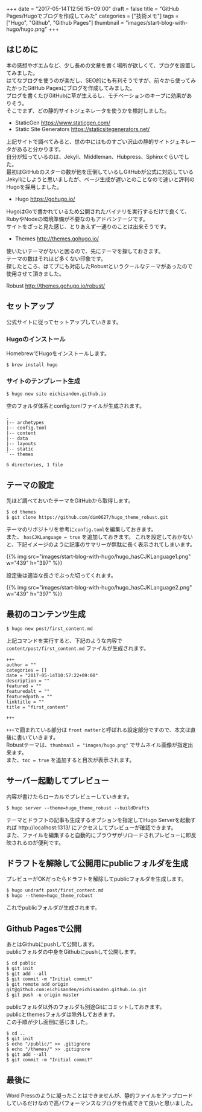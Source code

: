 +++
date = "2017-05-14T12:56:15+09:00"
draft = false
title = "GitHub Pages/Hugoでブログを作成してみた"
categories = ["技術メモ"]
tags = ["Hugo", "Github", "Github Pages"]
thumbnail = "images/start-blog-with-hugo/hugo.png"
+++

## はじめに

本の感想やポエムなど、少し長めの文章を書く場所が欲しくて、ブログを設置してみました。  
はてなブログを使うのが楽だし、SEO的にも有利そうですが、前々から使ってみたかったGitHub Pagesにブログを作成してみました。  
ブログを書くたびGitHubに草が生えるし、モチベーションのキープに効果がありそう。  
そこでまず、どの静的サイトジェネレータを使うかを検討しました。

- StaticGen https://www.staticgen.com/
- Static Site Generators https://staticsitegenerators.net/

上記サイトで調べてみると、世の中にはものすごい沢山の静的サイトジェネレータがあると分かります。  
自分が知っているのは、Jekyll、Middleman、Hubpress、Sphinxぐらいでした。  
最初はGitHubのスターの数が他を圧倒しているしGitHubが公式に対応しているJekyllにしようと思いましたが、ページ生成が遅いとのことなので速いと評判のHugoを採用しました。

- Hugo https://gohugo.io/

HugoはGoで書かれているため公開されたバイナリを実行するだけで良くて、RubyやNodeの環境準備が不要なのもアドバンテージです。  
サイトをざっと見た感じ、とりあえず一通りのことは出来そうです。

- Themes http://themes.gohugo.io/

使いたいテーマがないと困るので、先にテーマを探しておきます。  
テーマの数はそれほど多くない印象です。  
探したところ、はてブにも対応したRobustというクールなテーマがあったので使用させて頂きました。

Robust http://themes.gohugo.io/robust/

## セットアップ

公式サイトに従ってセットアップしていきます。

### Hugoのインストール

HomebrewでHugoをインストールします。

```
$ brew install hugo
```

### サイトのテンプレート生成

```
$ hugo new site eichisanden.github.io
```

空のフォルダ体系とconfig.tomlファイルが生成されます。

```
.
|-- archetypes
|-- config.toml
|-- content
|-- data
|-- layouts
|-- static
`-- themes

6 directories, 1 file
```

## テーマの設定

先ほど調べておいたテーマをGitHubから取得します。  

```
$ cd themes
$ git clone https://github.com/dim0627/hugo_theme_robust.git
```

テーマのリポジトリを参考に`config.toml`を編集しておきます。  
また、 `hasCJKLanguage = true` を追加しておきます。
これを設定しておかないと、下記イメージのように記事のサマリーが無駄に長く表示されてしまいます。

{{% img src="images/start-blog-with-hugo/hugo_hasCJKLanguage1.png" w="439" h="397" %}}

設定後は適当な長さでぶった切ってくれます。

{{% img src="images/start-blog-with-hugo/hugo_hasCJKLanguage2.png" w="439" h="397" %}}

## 最初のコンテンツ生成

```
$ hugo new post/first_content.md
```

上記コマンドを実行すると、下記のような内容で `content/post/first_content.md` ファイルが生成されます。

```
+++
author = ""
categories = []
date = "2017-05-14T10:57:22+09:00"
description = ""
featured = ""
featuredalt = ""
featuredpath = ""
linktitle = ""
title = "first_content"

+++
```

`+++`で囲まれている部分は `front matter`と呼ばれる設定部分ですので、本文は直後に書いていきます。  
Robustテーマは、`thumbnail = "images/hugo.png"` でサムネイル画像が指定出来ます。  
また、`toc = true` を追加すると目次が表示されます。  

## サーバー起動してプレビュー

内容が書けたらローカルでプレビューしていきます。  

```
$ hugo server --theme=hugo_theme_robust --buildDrafts
```

テーマとドラフトの記事も生成するオプションを指定してHugo Serverを起動すれば http://localhost:1313/ にアクセスしてプレビューが確認できます。  
また、ファイルを編集すると自動的にブラウザがリロードされプレビューに即反映されるのが便利です。  

## ドラフトを解除して公開用にpublicフォルダを生成

プレビューがOKだったらドラフトを解除してpublicフォルダを生成します。

```
$ hugo undraft post/first_content.md
$ hugo --theme=hugo_theme_robust
```

これでpublicフォルダが生成されます。

## Github Pagesで公開

あとはGithubにpushして公開します。  
publicフォルダの中身をGithubにpushして公開します。  

```
$ cd public
$ git init
$ git add --all
$ git commit -m "Initial commit"
$ git remote add origin git@github.com:eichisanden/eichisanden.github.io.git 
$ git push -u origin master
```

publicフォルダ以外のフォルダも別途Gitにコミットしておきます。  
publicとthemesフォルダは除外しておきます。  
この手順が少し面倒に感じました。

```
$ cd ..
$ git init
$ echo "/public/" >> .gitignore
$ echo "/themes/" >> .gitignore
$ git add --all
$ git commit -m "Initial commit"
```

## 最後に

Word Pressのように凝ったことはできませんが、静的ファイルをアップロードしているだけなので高パフォーマンスなブログを作成できて良いと思いました。

